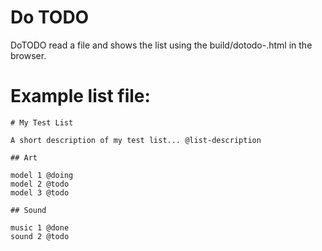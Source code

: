 # Do TODO

DoTODO read a file and shows the list using the build/dotodo-<VERSION>.html in the browser.

# Example list file:

```
# My Test List

A short description of my test list... @list-description

## Art

model 1 @doing
model 2 @todo
model 3 @todo

## Sound

music 1 @done
sound 2 @todo
```